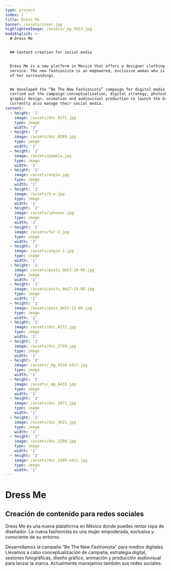 ```yaml
---
type: project
index: 1
title: Dress Me
banner: /assets/cover.jpg
highlightedImage: /assets/_mg_5553.jpg
bodyEnglish: >-
  # Dress Me


  ## Content creation for social media


  Dress Me is a new platform in Mexico that offers a designer clothing rental
  service. The new fashionista is an empowered, exclusive woman who is conscious
  of her surroundings.


  We developed the “Be The New Fashionista” campaign for digital media. We
  carried out the campaign conceptualization, digital strategy, photoshoots,
  graphic design, animation and audiovisual production to launch the brand. We
  currently also manage their social media.
content:
  - height: '1'
    image: /assets/dsc_0371.jpg
    type: image
    width: '3'
  - height: '3'
    image: /assets/dsc_0389.jpg
    type: image
    width: '3'
  - height: '2'
    image: /assets/pamela.jpg
    type: image
    width: '1'
  - height: '2'
    image: /assets/angie.jpg
    type: image
    width: '1'
  - height: '2'
    image: /assets/b-w.jpg
    type: image
    width: '1'
  - height: '2'
    image: /assets/iphones.jpg
    type: image
    width: '3'
  - height: '2'
    image: /assets/fer-2.jpg
    type: image
    width: '2'
  - height: '2'
    image: /assets/angie-2.jpg
    type: image
    width: '1'
  - height: '1'
    image: /assets/posts_dm23-20-08.jpg
    type: image
    width: '1'
  - height: '1'
    image: /assets/posts_dm27-24-08.jpg
    type: image
    width: '1'
  - height: '1'
    image: /assets/post_dm15-12-08.jpg
    type: image
    width: '1'
  - height: '2'
    image: /assets/dsc_4272.jpg
    type: image
    width: '1'
  - height: '2'
    image: /assets/dsc_3759.jpg
    type: image
    width: '2'
  - height: '2'
    image: /assets/_mg_4916-edit.jpg
    type: image
    width: '1'
  - height: '2'
    image: /assets/_mg_6433.jpg
    type: image
    width: '1'
  - height: '2'
    image: /assets/dsc_1971.jpg
    type: image
    width: '1'
  - height: '2'
    image: /assets/dsc_3621.jpg
    type: image
    width: '1'
  - height: '2'
    image: /assets/dsc_2280.jpg
    type: image
    width: '1'
  - height: '2'
    image: /assets/dsc_2489-edit.jpg
    type: image
    width: '1'
---
```

# Dress Me

## Creación de contenido para redes sociales

Dress Me es una nueva plataforma en México donde puedes rentar ropa de diseñador. La nueva fashionista es una mujer empoderada, exclusiva y consciente de su entorno.

Desarrollamos la campaña “Be The New Fashionista” para medios digitales. Llevamos a cabo conceptualización de campaña, estrategia digital, sesiones fotográficas, diseño gráfico, animación y producción audiovisual para lanzar la marca. Actualmente manejamos también sus redes sociales.
